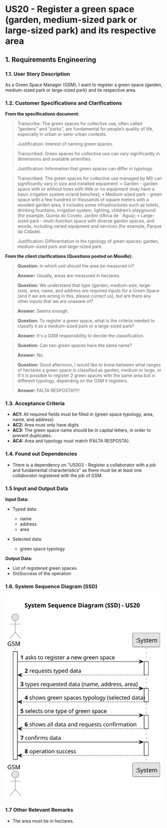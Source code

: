 # US20 - Register a green space (garden, medium-sized park or large-sized park) and its respective area


## 1. Requirements Engineering

### 1.1. User Story Description

As a Green Space Manager (GSM), I want to register a green space (garden, medium-sized park or large-sized park) and its respective area.

### 1.2. Customer Specifications and Clarifications 

**From the specifications document:**

>	Transcribe: The green spaces for collective use, often called ”gardens” and ”parks”, are fundamental for people’s quality of life, especially in urban or semi-urban contexts. 
>
> Justification: Interest of naming green spaces.

>	Transcribed: Green spaces for collective use can vary significantly in dimensions and available amenities.
>
> Justification: Information that green spaces can differ in typology.

>	Transcribed: The green spaces for collective use managed by MS can significantly vary in size and installed equipment:
• Garden - garden space with or without trees with little or no equipment (may have a basic irrigation system or/and benches);
• Medium-sized park - green space with a few hundred or thousands of square meters with a wooded garden area, it includes some infrastructures such as toilets, drinking fountains, irrigation system, lighting, children’s playground (for example, Quinta do Covelo, Jardim d’Arca de ´ Agua);
• Large-sized park - multi-function space with diverse garden spaces, and woods, including varied equipment and services (for example, Parque da Cidade).
>
> Justification: Differentiation in the typology of green spaces: garden, medium-sized park and large-sized park.

**From the client clarifications (Questions posted on Moodle):**

> **Question:** In which unit should the area be measured in?
>
> **Answer:**  Usually, areas are measured in hectares.

> **Question:** We understand that type (garden, medium-size, large-size), area, name, and address are required inputs for a Green Space (and if we are wrong in this, please correct us), but are there any other inputs that we are unaware of?
>
> **Answer:** Seems enough.

> **Question:** To register a green space, what is the criteria needed to classify it as a medium-sized park or a large-sized park?
>
> **Answer:** It's a GSM responsibility to decide the classification.

> **Question:** Can two green spaces have the same name?
>
> **Answer:** No.

> **Question:** Good afternoon, I would like to know between what ranges of hectares a green space is classified as garden, medium or large, or if it is possible to register 2 green spaces with the same area but in different typology, depending on the GSM it registers.
>
> **Answer:** FALTA RESPOSTA!!!!!

### 1.3. Acceptance Criteria

* **AC1:** All required fields must be filled in (green space typology, area, name, and address)
* **AC2:** Area must only have digits
* **AC3:** The green space name should be in capital letters, in order to prevent duplicates.
* **AC4:** Area and typology must match (FALTA RESPOSTA).

### 1.4. Found out Dependencies

* There is a dependency on "US003 - Register a collaborator with a job and fundamental characteristics" as there must be at least one collaborator registered with the job of GSM.

### 1.5 Input and Output Data

**Input Data:**

* Typed data:
    * name
    * address
    * area

* Selected data:
    * green space typology

**Output Data:**

* List of registered green spaces
* (In)Success of the operation

### 1.6. System Sequence Diagram (SSD)


![System Sequence Diagram - Alternative One](svg/us20-system-sequence-diagram.svg)


### 1.7 Other Relevant Remarks

* The area must be in hectares.